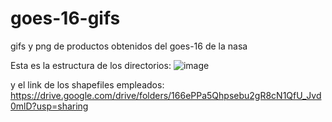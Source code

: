 # goes-16-gifs
gifs y png de productos obtenidos del goes-16 de la nasa

Esta es la estructura de los directorios:
![image](https://github.com/user-attachments/assets/f1f27e1c-3ed2-4c96-a50f-7fd5dc7cdcb3)

y el link de los shapefiles empleados:
https://drive.google.com/drive/folders/166ePPa5Qhpsebu2gR8cN1QfU_Jvd0mlD?usp=sharing
